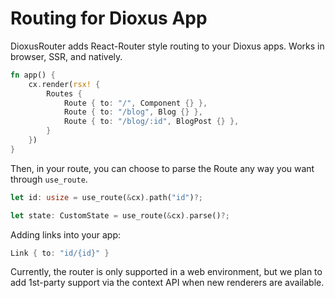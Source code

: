 # Routing for Dioxus App

DioxusRouter adds React-Router style routing to your Dioxus apps. Works in browser, SSR, and natively.

```rust
fn app() {
    cx.render(rsx! {
        Routes {
            Route { to: "/", Component {} },
            Route { to: "/blog", Blog {} },
            Route { to: "/blog/:id", BlogPost {} },
        }
    })
}
```

Then, in your route, you can choose to parse the Route any way you want through `use_route`.
```rust
let id: usize = use_route(&cx).path("id")?;

let state: CustomState = use_route(&cx).parse()?;
```

Adding links into your app:
```rust
Link { to: "id/{id}" }
```

Currently, the router is only supported in a web environment, but we plan to add 1st-party support via the context API when new renderers are available.
